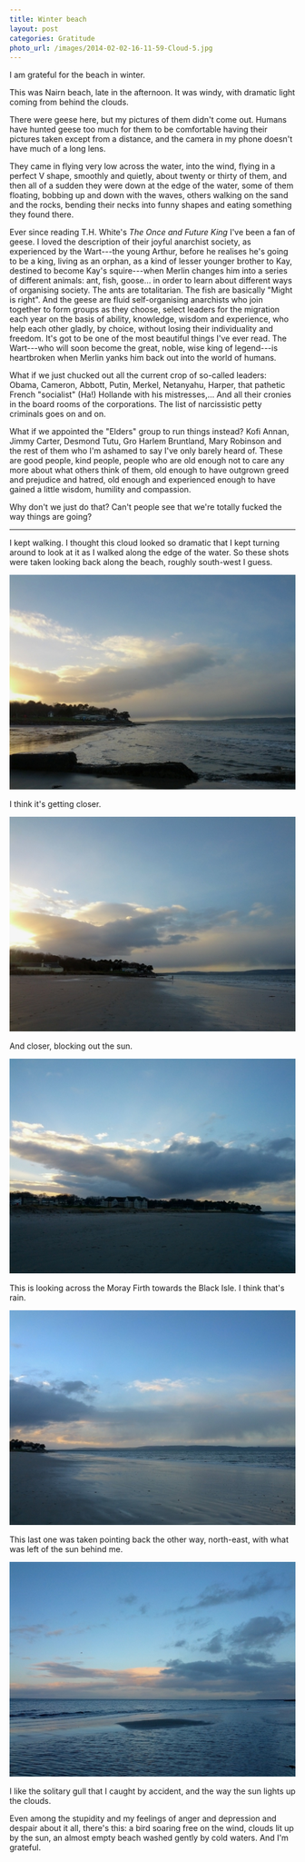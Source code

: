 ```yaml
---
title: Winter beach
layout: post
categories: Gratitude
photo_url: /images/2014-02-02-16-11-59-Cloud-5.jpg
---
```


I am grateful for the beach in winter.

This was Nairn beach, late in the afternoon. It was windy, with dramatic light coming from behind the clouds.

There were geese here, but my pictures of them didn't come out. Humans have hunted geese too much for them to be comfortable having their pictures taken except from a distance, and the camera in my phone doesn't have much of a long lens.

They came in flying very low across the water, into the wind, flying in a perfect V shape, smoothly and quietly, about twenty or thirty of them, and then all of a sudden they were down at the edge of the water, some of them floating, bobbing up and down with the waves, others walking on the sand and the rocks, bending their necks into funny shapes and eating something they found there. 

Ever since reading T.H. White's _The Once and Future King_ I've been a fan of geese. I loved the description of their joyful anarchist society, as experienced by the Wart---the young Arthur, before he realises he's going to be a king, living as an orphan, as a kind of lesser younger brother to Kay, destined to become Kay's squire---when Merlin changes him into a series of different animals: ant, fish, goose… in order to learn about different ways of organising society. The ants are totalitarian. The fish are basically "Might is right". And the geese are fluid self-organising anarchists who join together to form groups as they choose, select leaders for the migration each year on the basis of ability, knowledge, wisdom and experience, who help each other gladly, by choice, without losing their individuality and freedom. It's got to be one of the most beautiful things I've ever read. The Wart---who will soon become the great, noble, wise king of legend---is heartbroken when Merlin yanks him back out into the world of humans.

What if we just chucked out all the current crop of so-called leaders: Obama, Cameron, Abbott, Putin, Merkel, Netanyahu, Harper, that pathetic French "socialist" (Ha!) Hollande with his mistresses,… And all their cronies in the board rooms of the corporations. The list of narcissistic petty criminals goes on and on.

What if we appointed the "Elders" group to run things instead? Kofi Annan, Jimmy Carter, Desmond Tutu, Gro Harlem Bruntland, Mary Robinson and the rest of them who I'm ashamed to say I've only barely heard of. These are good people, kind people, people who are old enough not to care any more about what others think of them, old enough to have outgrown greed and prejudice and hatred, old enough and experienced enough to have gained a little wisdom, humility and compassion.

Why don't we just do that? Can't people see that we're totally fucked the way things are going?

---

I kept walking. I thought this cloud looked so dramatic that I kept turning around to look at it as I walked along the edge of the water. So these shots were taken looking back along the beach, roughly south-west I guess. 

![Cloud 1](/images/2014-02-02-15-51-14-Cloud-1.jpg)

I think it's getting closer.

![Cloud 2](/images/2014-02-02-15-54-21-Cloud-2.jpg)

And closer, blocking out the sun.

![Cloud 3](/images/2014-02-02-15-59-16-Cloud-3.jpg)

This is looking across the Moray Firth towards the Black Isle. I think that's rain.

![Cloud 4](/images/2014-02-02-15-59-24-Cloud-4.jpg)

This last one was taken pointing back the other way, north-east, with what was left of the sun behind me.

![Cloud 5](/images/2014-02-02-16-11-59-Cloud-5.jpg)

I like the solitary gull that I caught by accident, and the way the sun lights up the clouds.

Even among the stupidity and my feelings of anger and depression and despair about it all, there's this: a bird soaring free on the wind, clouds lit up by the sun, an almost empty beach washed gently by cold waters. And I'm grateful.